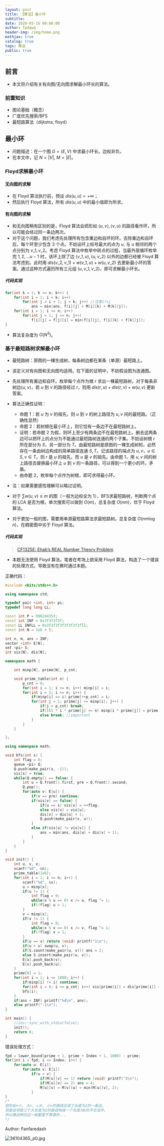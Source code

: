 ```yaml
---
layout: post
title: 【算法】最小环
subtitle: 
date: 2020-03-16 00:00:00
author: fpdqwq
header-img: /img/home.png
mathjax: true
catalog: true
tags: 算法
public: true
---
```


## 前言

* 本文将介绍有关有向图/无向图求解最小环长的算法。

### 前置知识

* 图论基础（概念）
* 广度优先搜索/BFS
* 最短路算法（dijkstra, floyd）

## 最小环

* 问题描述：在一个图 $G = (E, V)$ 中求最小环长。边权非负。
* 在本文中，记 $N = |V|$, $M = |E|$。

### Floyd求解最小环

#### 无向图的求解

* 在 Floyd 算法执行前，预设 $dis(u,u)=+\infty$；
* 然后执行 Floyd 算法，所有 $dis(u,u)$ 中的最小值即为所求。

#### 有向图的求解

* 和无向图稍有区别的是，Floyd 算法会把形如 $\langle u,v\rangle, \langle v, u \rangle$ 的路径看作环，所以可能会经过同一条边两次。
* 对于这个问题，我们考虑先处理所有包含重边和自环的环。去除重边和自环后，每个环至少包含 3 个点。不妨设环上标号最大的点为 $u$, 与 $u$ 相邻的两个点分别为 $v\_1, v\_2$。考虑 Floyd 算法中枚举中转点的过程，当最外层循环枚举完 $1, 2, \dots u - 1$ 时，该环上除了边 $\langle v\_1, u \rangle, \langle u, v\_2\rangle$ 以外的边都已经被 Floyd 算法考虑到。此时用 $dis(v\_2, v\_1) + w(v\_1, u) + w(u, v\_2)$ 去更新最小环的答案。通过这种方式遍历所有三元组 $(u, v\_1, v\_2)$，即可求解最小环长。

##### 代码实现

```cpp
for(int k = 1; k <= n; k++) {
    for(int i = 1; i < k; i++)
        for(int j = i + 1; j < k; j++) //注意i!=j
            ans = min(ans, f[i][j] + M[i][k] + M[k][j]);
    for(int i = 1; i <= n; i++)
        for(int j = 1; j <= n; j++)
            f[i][j] = f[j][i] = min(f[i][j], f[i][k] + f[k][j]);
}
```

* 算法复杂度为 $O(N^3)$。

### 基于最短路树求解最小环

* 最短路树：原图的一棵生成树，每条树边都在某条（单源）最短路上。
* 该定义对有向图和无向图均适用。在下面的证明中，不妨假设图为连通图。
* 先处理所有重边和自环。枚举每个点作为根 $r$ 求出一棵最短路树，对于每条非树边$\langle u, v\rangle$，若 $u$ 到 $v$ 的路径经过 $r$，则用 $dis(r,u) + dis(r,v) + w(u,v)$ 更新答案。
* 算法正确性证明：
    * 命题 1：若 $u$ 为 $v$ 的祖先，则 $u$ 到 $v$ 的树上路径为 $u, v$ 间的最短路。（正确性显然）
    * 命题 2：若树根在最小环上，则它恰有一条边不在最短路树上。
    * 证明：若命题 2 为假，则环上至少有两条边不在最短路树上。删去这两条边可以把环上的点分为不能通过最短路树连通的两个子集。不妨设树根 $r$ 所在部分为 $S$，另一部分为 $T$。由最短路树是原图的一棵生成树知，必然存在一条由树边构成的简单路径连通 $S, T$。记该路径的端点为 $u, v$，$u\in S, v\in T$。则 $r$ 是 $u$ 的祖先，而 $u$ 是 $v$ 的祖先。由命题 1，用 $u, v$ 间的树上路径去替换最小环上 $u$ 到 $v$ 的一条路径，可以得到一个更小的环。矛盾。
    * 由命题 2，枚举每个点作为树根，即可求得最小环。

* 注：如果需要感性理解可以略过证明。
* 对于 $\sum w(u,v) \leq m$ 的图（一般为边权全为 1），BFS求最短路树，判断两个点的 LCA 是否为根，单次搜索可以做到 $O(m)$，总复杂度 $O(nm)$，优于 Floyd 算法。
* 对于更加一般的图，需要用单源最短路算法求最短路树。总复杂度 $O(nm \log n)$，在稠密图中劣于 Floyd 算法。

##### 代码实现

> [CF1325E: Ehab’s REAL Number Theory Problem](https://codeforces.com/contest/1325/problem/E)

* 本题无法使用 Floyd 算法。笔者在考场上欲采用 Floyd 算法，构造了一个错误的处理方式，导致没有在赛时通过本题。

正确代码：

```cpp
#include <bits/stdc++.h>

using namespace std;

typedef pair <int, int> pi;
typedef long long LL;   

const int P = 998244353;
const int INF = 0x3f3f3f3f;
const LL INFLL = 0x3f3f3f3f3f3f3f3fll;
const int N = 1e6 + 5;

int n, m, ans = INF;
vector <int> E[N];
set <pi> S;
int vis[N], dis[N];

namespace math {

    int minp[N], prime[N], p_cnt;

    void prime_table(int n) {
        p_cnt = 0;
        for(int i = 1; i <= n; i++) minp[i] = i;
        for(int i = 2; i <= n; i++) {
            if(minp[i] == i) prime[++p_cnt] = i;
            for(int j = 1; prime[j] <= minp[i]; j++) {
                if(j > p_cnt) break;
                if(1ll * i * prime[j] <= n) minp[i * prime[j]] = prime[j];
                else break; //important
            }
        }
    }

};

using namespace math;

void bfs(int s) {
    int flag = 0;
    queue <pi> Q;
    Q.push(make_pair(s, -1));
    vis[s] = true;
    while(Q.empty() == false) {
        int u = Q.front().first, pre = Q.front().second;
        Q.pop();
        for(auto v: E[u]) {
            if(v == pre) continue;
            if(vis[v] == false) {
                if(u == s) vis[v] = ++flag;
                else vis[v] = vis[u];
                dis[v] = dis[u] + 1;
                Q.push(make_pair(v, u));
            }
            else if(vis[u] != vis[v]) {
                ans = min(ans, dis[u] + dis[v] + 1);
            }
        }
    }
}

void init() {
    int u, v, x;
    scanf("%d", &n);
    prime_table(1e6);
    for(int i = 1; i <= n; i++) {
        scanf("%d", &x);
        u = minp[x];
        if(u != 1) {
            int flag = 0;
            while(x % u == 0) x /= u, flag ^= 1;
            if(!flag) u = 1;
        }
        v = minp[x];
        if(v != 1) {
            int flag = 0;
            while(x % v == 0) x /= v, flag ^= 1;
            if(!flag) v = 1;
        }
        if(u == v) return (void) printf("1\n");
        if(u > v) swap(u, v);
        if(S.count(make_pair(u, v))) ans = 2;
        else S.insert(make_pair(u, v));
        E[u].push_back(v);
        E[v].push_back(u);
    }
    prime[0] = 1;
    for(int i = 1; i <= 1000; i++) {
        if(minp[i] != i) continue;
        for(int i = 0; i <= p_cnt; i++) vis[prime[i]] = dis[prime[i]] = 0;
        bfs(i);
    }
    if(ans < INF) printf("%d\n", ans);
    else printf("-1\n");
}

int main() {
    //ios::sync_with_stdio(false);
    init();
    return 0;
}
```

错误处理方式：

```cpp
fpd = lower_bound(prime + 1, prime + Index + 1, 1000) - prime;
for(int i = fpd; i <= Index; i++) {
    for(auto u: E[i])
        for(auto v: E[i])
            if(u < v) {
                if(M[u][v] == 1) return (void) printf("3\n");
                if(M[u][v] == 2) ans = 4;
                M[u][v] = M[v][u] = min(M[u][v], 2);
            }
}
/*
把形如<小, 大>, <大, 小>的路径压成了长度为2的一条边。
但是会导致三个大长度为2的路径构成一个长度为6的不合法环。
所以像这种压边一般都是不靠谱的...
*/
```

Author: Fanfaredash

![36104365_p0.jpg](https://user-images.githubusercontent.com/55620922/76738043-d5f32280-67a4-11ea-8ed8-7de558b9f52f.jpg)
